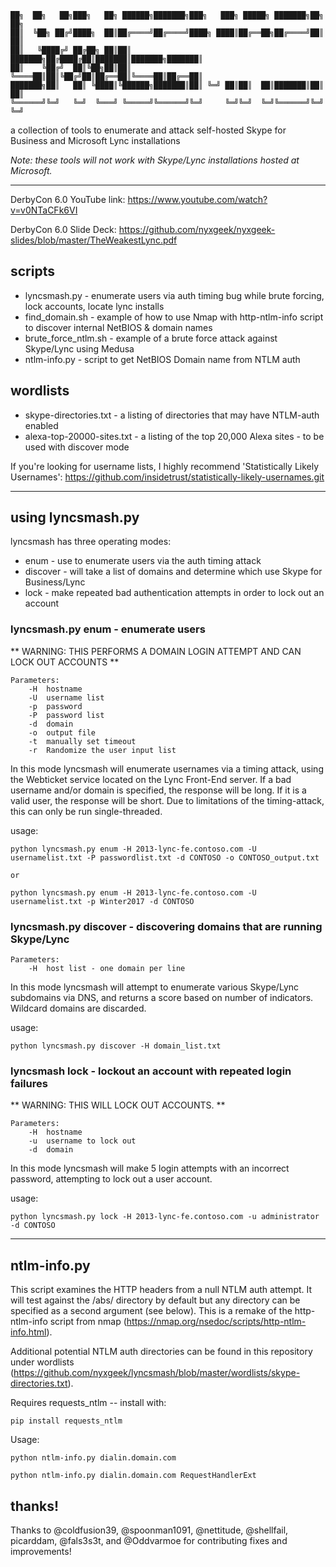 
```
██╗  ██╗   ██╗███╗   ██╗ ██████╗███████╗███╗   ███╗ █████╗ ███████╗██╗  ██╗
██║  ╚██╗ ██╔╝████╗  ██║██╔════╝██╔════╝████╗ ████║██╔══██╗██╔════╝██║  ██║
██║   ╚████╔╝ ██╔██╗ ██║██║     ███████╗██╔████╔██║███████║███████╗███████║
██║    ╚██╔╝  ██║╚██╗██║██║     ╚════██║██║╚██╔╝██║██╔══██║╚════██║██╔══██║
███████╗██║   ██║ ╚████║╚██████╗███████║██║ ╚═╝ ██║██║  ██║███████║██║  ██║
╚══════╝╚═╝   ╚═╝  ╚═══╝ ╚═════╝╚══════╝╚═╝     ╚═╝╚═╝  ╚═╝╚══════╝╚═╝  ╚═╝
```                                                                   


a collection of tools to enumerate and attack self-hosted Skype for Business and Microsoft Lync installations

*Note: these tools will not work with Skype/Lync installations hosted at Microsoft.*
<hr>

DerbyCon 6.0 YouTube link: https://www.youtube.com/watch?v=v0NTaCFk6VI

DerbyCon 6.0 Slide Deck: https://github.com/nyxgeek/nyxgeek-slides/blob/master/TheWeakestLync.pdf


## scripts
 * lyncsmash.py - enumerate users via auth timing bug while brute forcing, lock accounts, locate lync installs
 * find_domain.sh  - example of how to use Nmap with http-ntlm-info script to discover internal NetBIOS & domain names
 * brute_force_ntlm.sh - example of a brute force attack against Skype/Lync using Medusa
 * ntlm-info.py - script to get NetBIOS Domain name from NTLM auth

## wordlists
 * skype-directories.txt - a listing of directories that may have NTLM-auth enabled
 * alexa-top-20000-sites.txt - a listing of the top 20,000 Alexa sites - to be used with discover mode

If you're looking for username lists, I highly recommend 'Statistically Likely Usernames': https://github.com/insidetrust/statistically-likely-usernames.git

<hr>

## using lyncsmash.py

lyncsmash has three operating modes:
 * enum - use to enumerate users via the auth timing attack
 * discover - will take a list of domains and determine which use Skype for Business/Lync
 * lock - make repeated bad authentication attempts in order to lock out an account



### lyncsmash.py enum - enumerate users

** WARNING: THIS PERFORMS A DOMAIN LOGIN ATTEMPT AND CAN LOCK OUT ACCOUNTS **

```
Parameters:
    -H	hostname
    -U	username list
    -p  password
    -P  password list
    -d	domain
    -o  output file
    -t  manually set timeout
    -r  Randomize the user input list
```
In this mode lyncsmash will enumerate usernames via a timing attack, using the Webticket service located on the Lync Front-End server. If a bad username and/or domain is specified, the response will be long. If it is a valid user, the response will be short. Due to limitations of the timing-attack, this can only be run single-threaded.


usage:
```
python lyncsmash.py enum -H 2013-lync-fe.contoso.com -U usernamelist.txt -P passwordlist.txt -d CONTOSO -o CONTOSO_output.txt

or

python lyncsmash.py enum -H 2013-lync-fe.contoso.com -U usernamelist.txt -p Winter2017 -d CONTOSO

```

### lyncsmash.py discover - discovering domains that are running Skype/Lync

```
Parameters:
    -H	host list - one domain per line
```
In this mode lyncsmash will attempt to enumerate various Skype/Lync subdomains via DNS, and returns a score based on number of indicators. Wildcard domains are discarded.

usage:
```
python lyncsmash.py discover -H domain_list.txt

```

### lyncsmash lock - lockout an account with repeated login failures
** WARNING: THIS WILL LOCK OUT ACCOUNTS. **

```
Parameters:
    -H	hostname
    -u	username to lock out
    -d	domain
```

In this mode lyncsmash will make 5 login attempts with an incorrect password, attempting to lock out a user account.


usage:
```
python lyncsmash.py lock -H 2013-lync-fe.contoso.com -u administrator -d CONTOSO

```

<hr>

## ntlm-info.py

This script examines the HTTP headers from a null NTLM auth attempt.  It will test against the /abs/ directory by default but any directory can be specified as a second argument (see below). This is a remake of the http-ntlm-info script from nmap (https://nmap.org/nsedoc/scripts/http-ntlm-info.html).

Additional potential NTLM auth directories can be found in this repository under wordlists (https://github.com/nyxgeek/lyncsmash/blob/master/wordlists/skype-directories.txt).

Requires requests_ntlm -- install with:

```pip install requests_ntlm```

Usage:
```
python ntlm-info.py dialin.domain.com

python ntlm-info.py dialin.domain.com RequestHandlerExt
```

## thanks!
Thanks to @coldfusion39, @spoonman1091, @nettitude, @shellfail, picarddam, @fals3s3t, and @Oddvarmoe for contributing fixes and improvements!
